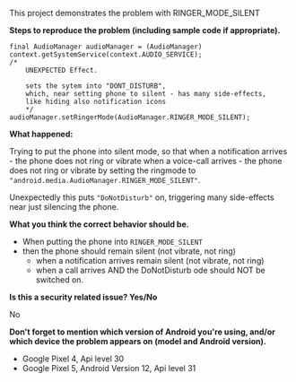 This project demonstrates the problem with RINGER_MODE_SILENT



**Steps to reproduce the problem (including sample code if appropriate).**

```
final AudioManager audioManager = (AudioManager) context.getSystemService(context.AUDIO_SERVICE);
/*
    UNEXPECTED Effect.

    sets the sytem into "DONT_DISTURB",
    which, near setting phone to silent - has many side-effects,
    like hiding also notification icons
    */
audioManager.setRingerMode(AudioManager.RINGER_MODE_SILENT);
```		
			
			
**What happened:**

Trying to put the phone into silent mode, so that when a notification arrives - the phone does not ring or vibrate when a voice-call arrives - the phone does not ring or vibrate by setting the ringmode to `"android.media.AudioManager.RINGER_MODE_SILENT"`.

Unexpectedly this puts `"DoNotDisturb"` on, triggering many side-effects near just silencing the phone.


**What you think the correct behavior should be.**

 - When putting the phone into `RINGER_MODE_SILENT` 
 - then the phone should remain silent (not vibrate, not ring) 
   - when a notification arrives remain silent (not vibrate, not ring) 
   - when a call arrives AND the DoNotDisturb ode should NOT be switched on.


**Is this a security related issue? Yes/No**

No


**Don't forget to mention which version of Android you're using, and/or which device the problem appears on (model and Android version).**

- Google Pixel 4, Api level 30
- Google Pixel 5, Android Version 12, Api level 31